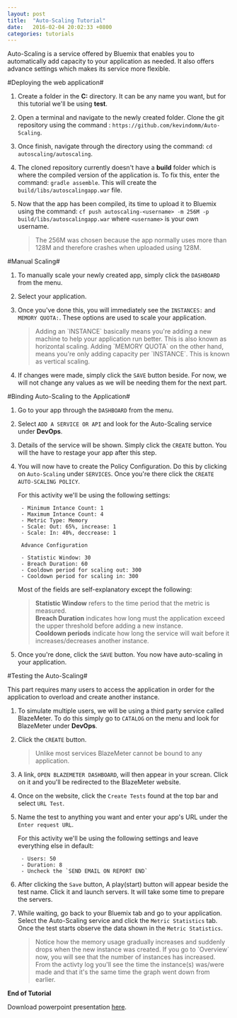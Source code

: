 ```yaml
---
layout: post
title:  "Auto-Scaling Tutorial"
date:   2016-02-04 20:02:33 +0800
categories: tutorials
---
```

Auto-Scaling is a service offered by Bluemix that enables you to automatically add capacity to your application as needed. It also offers advance settings which makes its service more flexible.

#Deploying the web application#

1. Create a folder in the **C:** directory. It can be any name you want, but for this tutorial we'll be using **test**.
2. Open a terminal and navigate to the newly created folder. Clone the git repository using the command : `https://github.com/kevindomm/Auto-Scaling`.
3. Once finish, navigate through the directory using the command: `cd autoscaling/autoscaling`.
4. The cloned repository currently doesn't have a **build** folder which is where the compiled version of the application is. To fix this, enter the command: `gradle assemble`. This will create the `build/libs/autoscalingapp.war` file.
5. Now that the app has been compiled, its time to upload it to Bluemix using the command: `cf push autoscaling-<username> -m 256M -p build/libs/autoscalingapp.war` where `<username>` is your own username.

	<blockquote>The 256M was chosen because the app normally uses more than 128M and therefore crashes when uploaded using 128M.</blockquote>

#Manual Scaling#

1. To manually scale your newly created app, simply click the `DASHBOARD` from the menu.
2. Select your application.
3. Once you've done this, you will immediately see the `INSTANCES:` and `MEMORY QUOTA:`. These options are used to scale your application.

	<blockquote>Adding an `INSTANCE` basically means you're adding a new machine to help your application run better. This is also known as horizontal scaling. Adding `MEMORY QUOTA` on the other hand, means you're only adding capacity per `INSTANCE`. This is known as vertical scaling.</blockquote>

4. If changes were made, simply click the `SAVE` button beside. For now, we will not change any values as we will be needing them for the next part.

#Binding Auto-Scaling to the Application#

1. Go to your app through the `DASHBOARD` from the menu.
2. Select `ADD A SERVICE OR API` and look for the Auto-Scaling service under **DevOps**.
3. Details of the service will be shown. Simply click the `CREATE` button. You will the have to restage your app after this step.
4. You will now have to create the Policy Configuration. Do this by clicking on `Auto-Scaling` under `SERVICES`. Once you're there click the `CREATE AUTO-SCALING POLICY`.

	For this activity we'll be using the following settings:

		- Minimum Intance Count: 1
		- Maximum Intance Count: 4
		- Metric Type: Memory
		- Scale: Out: 65%, increase: 1
		- Scale: In: 40%, deccrease: 1

		Advance Configuration

		- Statistic Window: 30
		- Breach Duration: 60
		- Cooldown period for scaling out: 300
		- Cooldown period for scaling in: 300

	Most of the fields are self-explanatory except the following:
		<blockquote>
		<b>Statistic Window</b> refers to the time period that the metric is measured.<br>
		<b>Breach Duration</b> indicates how long must the application exceed the upper threshold before adding a new instance.<br>
		<b>Cooldown periods</b> indicate how long the service will wait before it increases/decreases another instance.
		</blockquote>

5. Once you're done, click the `SAVE` button. You now have auto-scaling in your application.

#Testing the Auto-Scaling#

This part requires many users to access the application in order for the application to overload and create another instance.

1. To simulate multiple users, we will be using a third party service called BlazeMeter. To do this simply go to `CATALOG` on the menu and look for BlazeMeter under **DevOps**.
2. Click the `CREATE` button.

	<blockquote>Unlike most services BlazeMeter cannot be bound to any application.</blockquote>

3. A link, `OPEN BLAZEMETER DASHBOARD`, will then appear in your screan. Click on it and you'll be redirected to the BlazeMeter website.
4. Once on the website, click the `Create Tests` found at the top bar and select `URL Test`.
5. Name the test to anything you want and enter your app's URL under the `Enter request URL`.
	
	For this activity we'll be using the following settings and leave everything else in default:

		- Users: 50
		- Duration: 8
		- Uncheck the `SEND EMAIL ON REPORT END`

6. After clicking the `Save` button, A play(start) button will appear beside the test name. Click it and launch servers. It will take some time to prepare the servers.
7. While waiting, go back to your Bluemix tab and go to your application. Select the Auto-Scaling service and click the `Metric Statistics` tab. Once the test starts observe the data shown in the `Metric Statistics`.

	<blockquote>Notice how the memory usage gradually increases and suddenly drops when the new instance was created. If you go to `Overview` now, you will see that the number of instances has increased. From the activty log you'll see the time the instance(s) was/were made and that it's the same time the graph went down from earlier.</blockquote>

**End of Tutorial**

Download powerpoint presentation [here][presentation].

[presentation]: https://github.com/kevindomm/Auto-Scaling/blob/master/autoscaling/Auto-Scaling.pptx